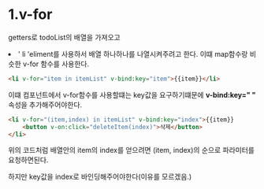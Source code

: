 # 1.v-for

getters로 todoList의 배열을 가져오고 <li>' li 'eliment를 사용하서 배열 하나하나를 나열시켜주려고 한다. 이떄 map함수랑 비슷한 v-for 함수를 사용한다.

```html
<li v-for="item in itemList" v-bind:key="item">{{item}}</li>
```

이떄 컴포넌트에서 v-for함수를 사용할떄는 key값을 요구하기떄문에 **v-bind:key=" "** 속성을 추가해주어야한다.

```html
<li v-for="(item,index) in itemList" v-bind:key="index">{{item}}
	<button v-on:click="deleteItem(index)">삭제</button>
</li>
```

위의 코드처럼 배열안의 item의 index를 얻으려면 (item, index)의 순으로 파라미터를 요청하면된다.

하지만 key값을 index로 바인딩해주어야한다(이유를 모르겠음.)